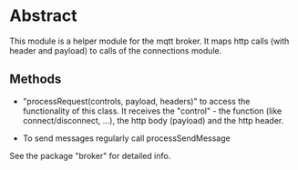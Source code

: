 # Abstract

This module is a helper module for the mqtt broker. It maps http calls (with header and payload) to calls of the connections module.

## Methods

* "processRequest(controls, payload, headers)" to access the functionality of this class. It receives the "control" - the function (like connect/disconnect, ...), the http body (payload) and the http header.

* To send messages regularly call processSendMessage

See the package "broker" for detailed info.
